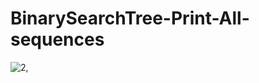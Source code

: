 # BinarySearchTree-Print-All-sequences
![2,](https://user-images.githubusercontent.com/33184485/70525251-f8e3ba00-1b57-11ea-95cb-7c32dde65e54.JPG)

